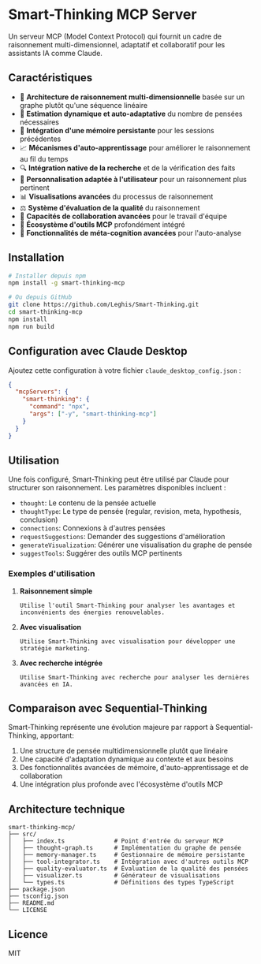 # Smart-Thinking MCP Server

Un serveur MCP (Model Context Protocol) qui fournit un cadre de raisonnement multi-dimensionnel, adaptatif et collaboratif pour les assistants IA comme Claude.

## Caractéristiques

- 🧠 **Architecture de raisonnement multi-dimensionnelle** basée sur un graphe plutôt qu'une séquence linéaire
- 🔄 **Estimation dynamique et auto-adaptative** du nombre de pensées nécessaires
- 💾 **Intégration d'une mémoire persistante** pour les sessions précédentes
- 📈 **Mécanismes d'auto-apprentissage** pour améliorer le raisonnement au fil du temps
- 🔍 **Intégration native de la recherche** et de la vérification des faits
- 👤 **Personnalisation adaptée à l'utilisateur** pour un raisonnement plus pertinent
- 📊 **Visualisations avancées** du processus de raisonnement
- ⚖️ **Système d'évaluation de la qualité** du raisonnement
- 👥 **Capacités de collaboration avancées** pour le travail d'équipe
- 🔌 **Écosystème d'outils MCP** profondément intégré
- 🤔 **Fonctionnalités de méta-cognition avancées** pour l'auto-analyse

## Installation

```bash
# Installer depuis npm
npm install -g smart-thinking-mcp

# Ou depuis GitHub
git clone https://github.com/Leghis/Smart-Thinking.git
cd smart-thinking-mcp
npm install
npm run build
```

## Configuration avec Claude Desktop

Ajoutez cette configuration à votre fichier `claude_desktop_config.json` :

```json
{
  "mcpServers": {
    "smart-thinking": {
      "command": "npx",
      "args": ["-y", "smart-thinking-mcp"]
    }
  }
}
```

## Utilisation

Une fois configuré, Smart-Thinking peut être utilisé par Claude pour structurer son raisonnement. Les paramètres disponibles incluent :

- `thought`: Le contenu de la pensée actuelle
- `thoughtType`: Le type de pensée (regular, revision, meta, hypothesis, conclusion)
- `connections`: Connexions à d'autres pensées
- `requestSuggestions`: Demander des suggestions d'amélioration
- `generateVisualization`: Générer une visualisation du graphe de pensée
- `suggestTools`: Suggérer des outils MCP pertinents

### Exemples d'utilisation

1. **Raisonnement simple**
   ```
   Utilise l'outil Smart-Thinking pour analyser les avantages et inconvénients des énergies renouvelables.
   ```

2. **Avec visualisation**
   ```
   Utilise Smart-Thinking avec visualisation pour développer une stratégie marketing.
   ```

3. **Avec recherche intégrée**
   ```
   Utilise Smart-Thinking avec recherche pour analyser les dernières avancées en IA.
   ```

## Comparaison avec Sequential-Thinking

Smart-Thinking représente une évolution majeure par rapport à Sequential-Thinking, apportant:

1. Une structure de pensée multidimensionnelle plutôt que linéaire
2. Une capacité d'adaptation dynamique au contexte et aux besoins
3. Des fonctionnalités avancées de mémoire, d'auto-apprentissage et de collaboration
4. Une intégration plus profonde avec l'écosystème d'outils MCP

## Architecture technique

```
smart-thinking-mcp/
├── src/
│   ├── index.ts              # Point d'entrée du serveur MCP
│   ├── thought-graph.ts      # Implémentation du graphe de pensée
│   ├── memory-manager.ts     # Gestionnaire de mémoire persistante
│   ├── tool-integrator.ts    # Intégration avec d'autres outils MCP
│   ├── quality-evaluator.ts  # Évaluation de la qualité des pensées
│   ├── visualizer.ts         # Générateur de visualisations
│   └── types.ts              # Définitions des types TypeScript
├── package.json
├── tsconfig.json
├── README.md
└── LICENSE
```

## Licence

MIT
